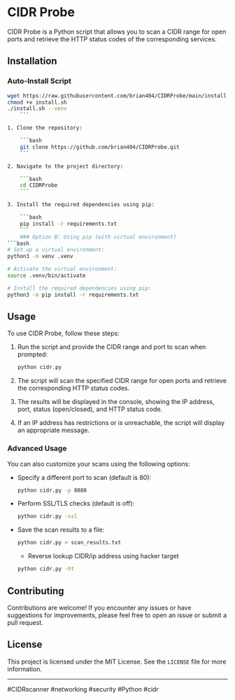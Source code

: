# CIDR Probe

CIDR Probe is a Python script that allows you to scan a CIDR range for open ports and retrieve the HTTP status codes of the corresponding services.

## Installation

### Auto-Install Script

```bash
wget https://raw.githubusercontent.com/brian404/CIDRProbe/main/install.sh
chmod +x install.sh
./install.sh --venv
    ```

1. Clone the repository:

    ```bash
    git clone https://github.com/brian404/CIDRProbe.git
    ```

2. Navigate to the project directory:

    ```bash
    cd CIDRProbe
    ```

3. Install the required dependencies using pip:

    ```bash
    pip install -r requirements.txt
    ```
    ### Option B: Using pip (with virtual environment)
```bash
# Set up a virtual environment:
python3 -m venv .venv

# Activate the virtual environment:
source .venv/bin/activate

# Install the required dependencies using pip:
python3 -m pip install -r requirements.txt
```

## Usage

To use CIDR Probe, follow these steps:

1. Run the script and provide the CIDR range and port to scan when prompted:

    ```bash
    python cidr.py
    ```

2. The script will scan the specified CIDR range for open ports and retrieve the corresponding HTTP status codes.

3. The results will be displayed in the console, showing the IP address, port, status (open/closed), and HTTP status code.

4. If an IP address has restrictions or is unreachable, the script will display an appropriate message.

### Advanced Usage

You can also customize your scans using the following options:

- Specify a different port to scan (default is 80):

    ```bash
    python cidr.py -p 8080
    ```

- Perform SSL/TLS checks (default is off):

    ```bash
    python cidr.py -ssl
    ```

- Save the scan results to a file:

    ```bash
    python cidr.py > scan_results.txt
    ```
    - Reverse lookup CIDR/ip address using hacker target 

    ```bash
    python cidr.py -ht
    ```
    

## Contributing

Contributions are welcome! If you encounter any issues or have suggestions for improvements, please feel free to open an issue or submit a pull request.

## License

This project is licensed under the MIT License. See the `LICENSE` file for more information.

---

#CIDRscanner #networking #security #Python #cidr
